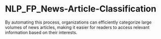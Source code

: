 # NLP_FP_News-Article-Classification
By automating this process, organizations can efficiently categorize large volumes of news articles, making it easier for readers to access relevant information based on their interests.
